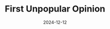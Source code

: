 ---
draft: true
title: 'First Unpopular Opinion'
description: "The first of many unpopular opinion"
date: 2024-12-12
---